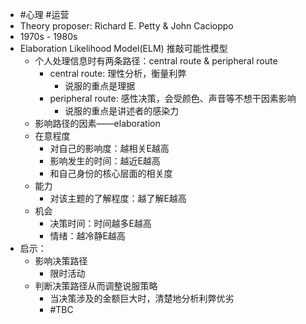 - #心理 #运营
- Theory proposer: Richard E. Petty & John Cacioppo
- 1970s - 1980s
- Elaboration Likelihood Model(ELM) 推敲可能性模型
	- 个人处理信息时有两条路径：central route & peripheral route
		- central route: 理性分析，衡量利弊
			- 说服的重点是理据
		- peripheral route: 感性决策，会受颜色、声音等不想干因素影响
			- 说服的重点是讲述者的感染力
	- 影响路径的因素——elaboration
	- 在意程度
		- 对自己的影响度：越相关E越高
		- 影响发生的时间：越近E越高
		- 和自己身份的核心层面的相关度
	- 能力
		- 对该主题的了解程度：越了解E越高
	- 机会
		- 决策时间：时间越多E越高
		- 情绪：越冷静E越高
- 启示：
	- 影响决策路径
		- 限时活动
	- 判断决策路径从而调整说服策略
		- 当决策涉及的金额巨大时，清楚地分析利弊优劣
		- #TBC